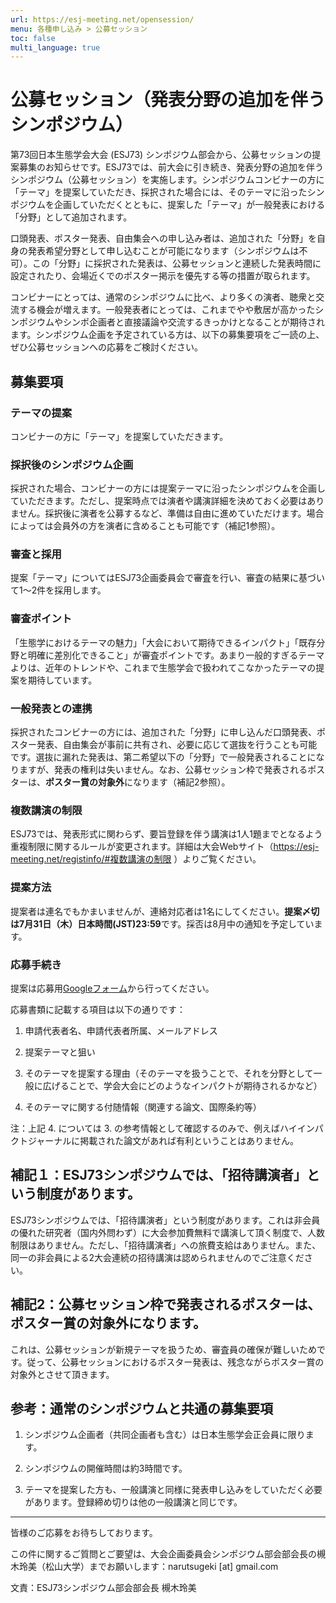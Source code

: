 ```yaml
---
url: https://esj-meeting.net/opensession/
menu: 各種申し込み > 公募セッション
toc: false
multi_language: true
---
```


# 公募セッション（発表分野の追加を伴うシンポジウム）

第73回日本生態学会大会 (ESJ73) シンポジウム部会から、公募セッションの提案募集のお知らせです。ESJ73では、前大会に引き続き、発表分野の追加を伴うシンポジウム（公募セッション）を実施します。シンポジウムコンビナーの方に「テーマ」を提案していただき、採択された場合には、そのテーマに沿ったシンポジウムを企画していただくとともに、提案した「テーマ」が一般発表における「分野」として追加されます。

口頭発表、ポスター発表、自由集会への申し込み者は、追加された「分野」を自身の発表希望分野として申し込むことが可能になります（シンポジウムは不可）。この「分野」に採択された発表は、公募セッションと連続した発表時間に設定されたり、会場近くでのポスター掲示を優先する等の措置が取られます。

コンビナーにとっては、通常のシンポジウムに比べ、より多くの演者、聴衆と交流する機会が増えます。一般発表者にとっては、これまでやや敷居が高かったシンポジウムやシンポ企画者と直接議論や交流するきっかけとなることが期待されます。シンポジウム企画を予定されている方は、以下の募集要項をご一読の上、ぜひ公募セッションへの応募をご検討ください。

## 募集要項

### テーマの提案

コンビナーの方に「テーマ」を提案していただきます。

### 採択後のシンポジウム企画

採択された場合、コンビナーの方には提案テーマに沿ったシンポジウムを企画していただきます。ただし、提案時点では演者や講演詳細を決めておく必要はありません。採択後に演者を公募するなど、準備は自由に進めていただけます。場合によっては会員外の方を演者に含めることも可能です（補記1参照）。

### 審査と採用

提案「テーマ」についてはESJ73企画委員会で審査を行い、審査の結果に基づいて1～2件を採用します。

### 審査ポイント

「生態学におけるテーマの魅力」「大会において期待できるインパクト」「既存分野と明確に差別化できること」が審査ポイントです。あまり一般的すぎるテーマよりは、近年のトレンドや、これまで生態学会で扱われてこなかったテーマの提案を期待しています。

### 一般発表との連携

採択されたコンビナーの方には、追加された「分野」に申し込んだ口頭発表、ポスター発表、自由集会が事前に共有され、必要に応じて選抜を行うことも可能です。選抜に漏れた発表は、第二希望以下の「分野」で一般発表されることになりますが、発表の権利は失いません。なお、公募セッション枠で発表されるポスターは、**ポスター賞の対象外**になります（補記2参照）。

### 複数講演の制限
ESJ73では、発表形式に関わらず、要旨登録を伴う講演は1人1題までとなるよう重複制限に関するルールが変更されます。詳細は大会Webサイト（https://esj-meeting.net/registinfo/#複数講演の制限 ）よりご覧ください。

### 提案方法

提案者は連名でもかまいませんが、連絡対応者は1名にしてください。**提案〆切は7月31日（木）日本時間(JST)23:59**です。採否は8月中の通知を予定しています。

### 応募手続き

提案は応募用[Googleフォーム](https://forms.gle/qHr7ivZ47VT5F3go8)から行ってください。

応募書類に記載する項目は以下の通りです：

1.  申請代表者名、申請代表者所属、メールアドレス

2.  提案テーマと狙い

3.  そのテーマを提案する理由（そのテーマを扱うことで、それを分野として一般に広げることで、学会大会にどのようなインパクトが期待されるかなど）

4.  そのテーマに関する付随情報（関連する論文、国際条約等）

注：上記 4. については 3. の参考情報として確認するのみで、例えばハイインパクトジャーナルに掲載された論文があれば有利ということはありません。

## 補記１：ESJ73シンポジウムでは、「招待講演者」という制度があります。

ESJ73シンポジウムでは、「招待講演者」という制度があります。これは非会員の優れた研究者（国内外問わず）に大会参加費無料で講演して頂く制度で、人数制限はありません。ただし、「招待講演者」への旅費支給はありません。また、同一の非会員による2大会連続の招待講演は認められませんのでご注意ください。

## 補記2：公募セッション枠で発表されるポスターは、ポスター賞の対象外になります。

これは、公募セッションが新規テーマを扱うため、審査員の確保が難しいためです。従って、公募セッションにおけるポスター発表は、残念ながらポスター賞の対象外とさせて頂きます。

## 参考：通常のシンポジウムと共通の募集要項

1.  シンポジウム企画者（共同企画者も含む）は日本生態学会正会員に限ります。

2.  シンポジウムの開催時間は約3時間です。

3.  テーマを提案した方も、一般講演と同様に発表申し込みをしていただく必要があります。登録締め切りは他の一般講演と同じです。

***
皆様のご応募をお待ちしております。

この件に関するご質問とご要望は、大会企画委員会シンポジウム部会部会長の槻木玲美（松山大学）までお願いします：narutsugeki \[at\] gmail.com

文責：ESJ73シンポジウム部会部会長 槻木玲美
